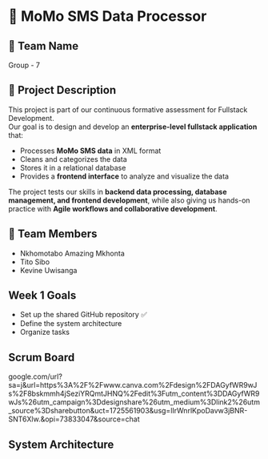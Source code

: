 # 📱 MoMo SMS Data Processor

## 📌 Team Name  
Group - 7 

## 📝 Project Description  
This project is part of our continuous formative assessment for Fullstack Development.  
Our goal is to design and develop an **enterprise-level fullstack application** that:  
- Processes **MoMo SMS data** in XML format  
- Cleans and categorizes the data  
- Stores it in a relational database  
- Provides a **frontend interface** to analyze and visualize the data  

The project tests our skills in **backend data processing, database management, and frontend development**, while also giving us hands-on practice with **Agile workflows and collaborative development**.

## 👥 Team Members  
- Nkhomotabo Amazing Mkhonta  
- Tito Sibo
- Kevine Uwisanga

##  Week 1 Goals  
- Set up the shared GitHub repository ✅  
- Define the system architecture  
- Organize tasks 

##  Scrum Board
google.com/url?sa=j&url=https%3A%2F%2Fwww.canva.com%2Fdesign%2FDAGyfWR9wJs%2F8bskmmh4jSeziYRQmtJHNQ%2Fedit%3Futm_content%3DDAGyfWR9wJs%26utm_campaign%3Ddesignshare%26utm_medium%3Dlink2%26utm_source%3Dsharebutton&uct=1725561903&usg=lIrWnrlKpoDavw3jBNR-SNT6Xlw.&opi=73833047&source=chat

## System Architecture

